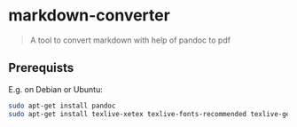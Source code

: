 # markdown-converter

> A tool to convert markdown with help of pandoc to pdf


## Prerequists

E.g. on Debian or Ubuntu:

```bash
sudo apt-get install pandoc
sudo apt-get install texlive-xetex texlive-fonts-recommended texlive-generic-recommended
```
